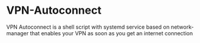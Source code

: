 # VPN-Autoconnect
VPN Autoconnect is a shell script with systemd service based on network-manager that enables your VPN as soon as you get an internet connection
